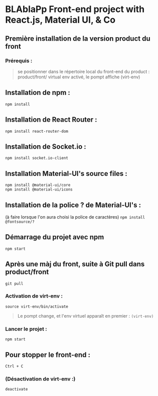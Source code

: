 # BLAblaPp Front-end project with React.js, Material UI, & Co

## Première installation de la version product du front
### Prérequis : 
> se positionner dans le répertoire local du front-end du product : product/front/
> virtual env activé, le pompt affiche (virt-env)
## Installation de npm :
```npm install```
## Installation de React Router :
```npm install react-router-dom```
## Installation de Socket.io :
```npm install socket.io-client```
## Installation Material-UI's source files :
```
npm install @material-ui/core
npm install @material-ui/icons
```
## Installation de la police ? de Material-UI's :
(à faire lorsque l'on aura choisi la police de caractères)
```npm install @fontsource/?```
## Démarrage du projet avec npm
`npm start`
## Après une màj du front, suite à Git pull dans product/front
```git pull```
### Activation de virt-env :
```source virt-env/bin/activate```
> Le pompt change, et l'env virtuel apparaît en premier : ```(virt-env)```
### Lancer le projet :
```npm start```
## Pour stopper le front-end :
`Ctrl + C`
### (Désactivation de virt-env :)
```deactivate```

